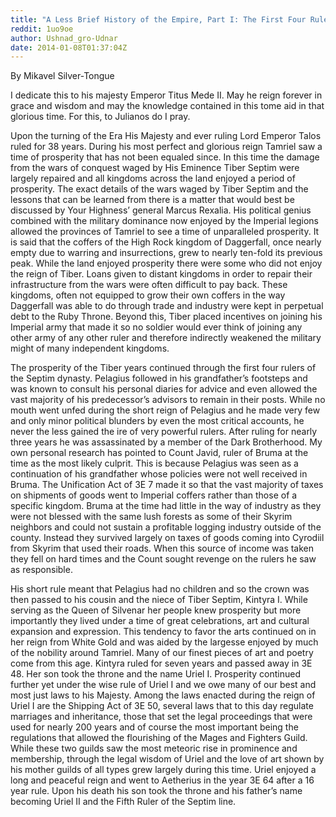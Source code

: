 ```yaml
---
title: "A Less Brief History of the Empire, Part I: The First Four Rulers"
reddit: 1uo9oe
author: Ushnad_gro-Udnar
date: 2014-01-08T01:37:04Z
---
```


By Mikavel Silver-Tongue

I dedicate this to his majesty Emperor Titus Mede II. May he reign forever in grace and wisdom and may the knowledge contained in this tome aid in that glorious time. For this, to Julianos do I pray.

Upon the turning of the Era His Majesty and ever ruling Lord Emperor Talos ruled for 38 years. During his most perfect and glorious reign Tamriel saw a time of prosperity that has not been equaled since. In this time the damage from the wars of conquest waged by His Eminence Tiber Septim were largely repaired and all kingdoms across the land enjoyed a period of prosperity. The exact details of the wars waged by Tiber Septim and the lessons that can be learned from there is a matter that would best be discussed by Your Highness’ general Marcus Rexalia. His political genius combined with the military dominance now enjoyed by the Imperial legions allowed the provinces of Tamriel to see a time of unparalleled prosperity. It is said that the coffers of the High Rock kingdom of Daggerfall, once nearly empty due to warring and insurrections, grew to nearly ten-fold its previous peak. While the land enjoyed prosperity there were some who did not enjoy the reign of Tiber. Loans given to distant kingdoms in order to repair their infrastructure from the wars were often difficult to pay back. These kingdoms, often not equipped to grow their own coffers in the way Daggerfall was able to do through trade and industry were kept in perpetual debt to the Ruby Throne. Beyond this, Tiber placed incentives on joining his Imperial army that made it so no soldier would ever think of joining any other army of any other ruler and therefore indirectly weakened the military might of many independent kingdoms.

 The prosperity of the Tiber years continued through the first four rulers of the Septim dynasty. Pelagius followed in his grandfather’s footsteps and was known to consult his personal diaries for advice and even allowed the vast majority of his predecessor’s advisors to remain in their posts. While no mouth went unfed during the short reign of Pelagius and he made very few and only minor political blunders by even the most critical accounts, he never the less gained the ire of very powerful rulers. After ruling for nearly three years he was assassinated by a member of the Dark Brotherhood. My own personal research has pointed to Count Javid, ruler of Bruma at the time as the most likely culprit. This is because Pelagius was seen as a continuation of his grandfather whose policies were not well received in Bruma. The Unification Act of 3E 7 made it so that the vast majority of taxes on shipments of goods went to Imperial coffers rather than those of a specific kingdom. Bruma at the time had little in the way of industry as they were not blessed with the same lush forests as some of their Skyrim neighbors and could not sustain a profitable logging industry outside of the county. Instead they survived largely on taxes of goods coming into Cyrodiil from Skyrim that used their roads. When this source of income was taken they fell on hard times and the Count sought revenge on the rulers he saw as responsible. 

His short rule meant that Pelagius had no children and so the crown was then passed to his cousin and the niece of Tiber Septim, Kintyra I. While serving as the Queen of Silvenar her people knew prosperity but more importantly they lived under a time of great celebrations, art and cultural expansion and expression. This tendency to favor the arts continued on in her reign from White Gold and was aided by the largesse enjoyed by much of the nobility around Tamriel. Many of our finest pieces of art and poetry come from this age. Kintyra ruled for seven years and passed away in 3E 48. Her son took the throne and the name Uriel I. Prosperity continued further yet under the wise rule of Uriel I and we owe many of our best and most just laws to his Majesty. Among the laws enacted during the reign of Uriel I are the Shipping Act of 3E 50, several laws that to this day regulate marriages and inheritance, those that set the legal proceedings that were used for nearly 200 years and of course the most important being the regulations that allowed the flourishing of the Mages and Fighters Guild. While these two guilds saw the most meteoric rise in prominence and membership, through the legal wisdom of Uriel and the love of art shown by his mother guilds of all types grew largely during this time. Uriel enjoyed a long and peaceful reign and went to Aetherius in the year 3E 64 after a 16 year rule. Upon his death his son took the throne and his father’s name becoming Uriel II and the Fifth Ruler of the Septim line.

